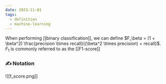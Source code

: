 ```yaml
---
date: 2023-11-01
tags:
  - definition
  - machine-learning
---
```

When performing [[binary classification]], we can define $F_\beta = (1 + \beta^2) \frac{precision \times recall}{(\beta^2 \times precision) + recall}$. $F_1$ is commonly referred to as the [[F1-score]]

### ✍️ Notation
![[f_score.png]]